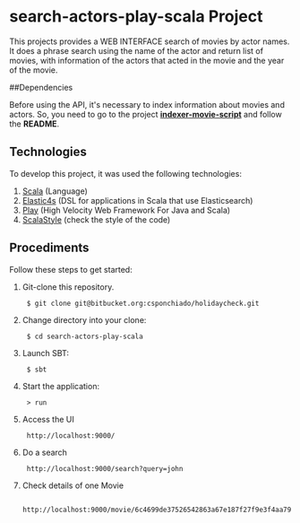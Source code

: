# search-actors-play-scala Project

This projects provides a WEB INTERFACE search of movies by actor names. It does a phrase search using
the name of the actor and return list of movies, with information of the actors that acted
in the movie and the year of the movie.

##Dependencies

Before using the API, it's necessary to index information about movies and actors. So, you need 
to go to the project [**indexer-movie-script**](https://bitbucket.org/csponchiado/holidaycheck/src/HEAD/indexer-movie-script/?at=master) and follow the **README**.

## Technologies

To develop this project, it was used the following technologies:

1. [Scala](http://www.scala-lang.org/) (Language)
2. [Elastic4s](https://github.com/sksamuel/elastic4s) (DSL for applications in Scala that use Elasticsearch)
2. [Play](https://www.playframework.com/) (High Velocity Web Framework For Java and Scala)
2. [ScalaStyle](http://www.scalastyle.org/) (check the style of the code)

## Procediments

Follow these steps to get started:

1. Git-clone this repository.

        $ git clone git@bitbucket.org:csponchiado/holidaycheck.git

2. Change directory into your clone:

        $ cd search-actors-play-scala
        
3. Launch SBT:

        $ sbt

4. Start the application:

        > run
        
5. Access the UI

        http://localhost:9000/
        
6. Do a search

        http://localhost:9000/search?query=john
        
7. Check details of one Movie

        http://localhost:9000/movie/6c4699de37526542863a67e187f27f9e3f4aa799
